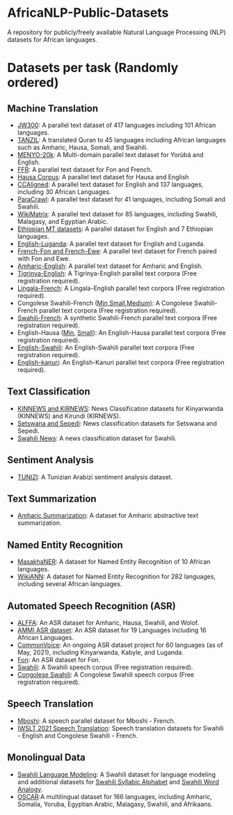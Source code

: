 # AfricaNLP-Public-Datasets 

A repository for publicly/freely available Natural Language Processing (NLP) datasets for African languages.

# Datasets per task (Randomly ordered)
## Machine Translation
- [JW300](https://opus.nlpl.eu/JW300.php): A parallel text dataset of 417 languages including 101 African languages.
- [TANZIL](https://tanzil.net/trans/): A translated Quran to 45 languages including African languages such as Amharic, Hausa, Somali, and Swahili.
- [MENYO-20k](https://github.com/dadelani/menyo-20k_MT): A Multi-domain parallel text dataset for Yorùbá and English.
- [FFR](https://github.com/bonaventuredossou/ffr-v1): A parallel text dataset for Fon and French.
- [Hausa Corpus](https://github.com/ijdutse/hausa-corpus): A parallel text dataset for Hausa and English
- [CCAligned](http://www.statmt.org/cc-aligned/): A parallel text dataset for English and 137 languages, including 30 African Languages.
- [ParaCrawl](https://paracrawl.eu/): A parallel text dataset for 41 languages, including Somali and Swahili.
- [WikiMatrix](https://ai.facebook.com/blog/wikimatrix/): A parallel text dataset for 85 languages, including Swahili, Malagasy, and Egyptian Arabic. 
- [Ethiopian MT datasets](https://github.com/AAUThematic4LT/Parallel-Corpora-for-Ethiopian-Languages): A parallel dataset for English and 7 Ethiopian languages.
- [English-Luganda](https://zenodo.org/record/4764039#.YLYHb9gzaUk): A parallel text dataset for English and Luganda.
- [French-Fon and French-Ewe](https://zindi.africa/competitions/ai4d-takwimu-lab-machine-translation-challenge/data): A parallel text dataset for French paired with Fon and Ewe.
- [Amharic-English](https://www.findke.ovgu.de/findke/en/Research/Data+Sets/Amharic_English+Parallel+Corpus-p-1144.html): A parallel text dataset for Amharic and English.
- [Tigrinya-English](https://gamayun.translatorswb.org/download/gamayun-mini-kit-5k-tigrinya-english/): A Tigrinya-English parallel text corpora (Free registration required).
- [Lingala-French](https://gamayun.translatorswb.org/download/gamayun-mini-kit-5k-lingala-french/): A Lingala-English parallel text corpora (Free registration required).
- Congolese Swahili-French ([Min](https://gamayun.translatorswb.org/download/gamayun-mini-kit-5k-swc-fra/),[Small](https://gamayun.translatorswb.org/download/gamayun-small-kit-10k-swc-fra/),[Medium](https://gamayun.translatorswb.org/download/gamayun-medium-kit-15k-chunk-1-2-swc-fra/)): A Congolese Swahili-French parallel text corpora (Free registration required).
- [Swahili-French](https://gamayun.translatorswb.org/download/monosw-fr/): A synthetic Swahili-French parallel text corpora (Free registration required).
- English-Hausa ([Min](https://gamayun.translatorswb.org/download/gamayun-5k-english-hausa/), [Small](https://gamayun.translatorswb.org/download/gamayun-small-kit-10k-hausa-english/)): An English-Hausa parallel text corpora (Free registration required).
- [English-Swahili](https://gamayun.translatorswb.org/download/gamayun-5k-english-swahili/):  An English-Swahili parallel text corpora (Free registration required).
- [English-kanuri](https://gamayun.translatorswb.org/download/gamayun-mini-kit-5k-kanuri-english/): An English-Kanuri parallel text corpora (Free registration required).
<!-- - TwiMT (@GhanaNLP):-->
<!-- - More datasets from AfricaNLP 1 and 2, Arxiv, Kaggle and Google -->

## Text Classification
- [KINNEWS and KIRNEWS](https://github.com/Andrews2017/KINNEWS-and-KIRNEWS-Corpus): News Classification datasets for Kinyarwanda (KINNEWS) and Kirundi (KIRNEWS).
- [Setswana and Sepedi](https://zenodo.org/record/3668495#.YLYJvdgzaUk): News classification datasets for Setswana and Sepedi.
- [Swahili News](https://zenodo.org/record/4300294#.YLYJ6tgzaUk): A news classification dataset for Swahili.
<!-- - [Chichewa News Classification](): not publicly available -->

## Sentiment Analysis
- [TUNIZI](https://zenodo.org/record/4275240#.YLYM99gzaUk): A Tunizian Arabizi sentiment analysis dataset.
## Text Summarization
- [Amharic Summarization](https://github.com/theamrzaki/text_summurization_abstractive_methods/tree/master/Amharic): A dataset for Amharic abstractive text summarization.

## Named Entity Recognition
- [MasakhaNER](https://github.com/masakhane-io/masakhane-ner): A dataset for Named Entity Recognition of 10 African languages.
- [WikiANN](https://metatext.io/datasets/wikiann): A dataset for Named Entity Recognition for 282 languages, including several African languages.
 
## Automated Speech Recognition (ASR)
- [ALFFA](https://github.com/besacier/ALFFA_PUBLIC): An ASR dataset for Amharic, Hausa, Swahili, and Wolof.
- [AMMI ASR dataset](https://github.com/besacier/AMMIcourse/tree/master/STUDENTS-RETURN): An ASR dataset for 19 Languages including 16 African Languages.
- [CommonVoice](https://commonvoice.mozilla.org/en/languages): An ongoing ASR dataset project for 60 languages (as of May, 2021), including Kinyarwanda, Kabyle, and Luganda.
- [Fon](https://paperswithcode.com/dataset/fongbe-speech-recognition): An ASR dataset for Fon.
- [Swahili](https://gamayun.translatorswb.org/download/swahili-audio-mini-kit/): A Swahili speech corpus (Free registration required).
- [Congolese Swahili](https://gamayun.translatorswb.org/download/congolese-swahili-audio-mini-kit/): A Congolese Swahili speech corpus (Free registration required).

## Speech Translation
- [Mboshi](https://github.com/besacier/mboshi-french-parallel-corpus): A speech parallel dataset for Mboshi - French. <!-- [paper](https://www.aclweb.org/anthology/L18-1531.pdf) -->
- [IWSLT 2021 Speech Translation](https://drive.google.com/file/d/1lhifoEY0Kzj6s11W_taKoVW_mAvzzZ04/view): Speech translation datasets for Swahili - English and Congolese Swahili - French.

## Monolingual Data
- [Swahili Language Modeling](https://zenodo.org/record/3553423#.YLYPPNgzaUk): A Swahili dataset for language modeling and additional datasets for [Swahili Syllabic Alphabet](https://zenodo.org/record/3544180#.YLYQoNgzaUk) and [Swahili Word Analogy](https://zenodo.org/record/3529878#.YLYQx9gzaUk).
- [OSCAR](https://oscar-corpus.com/):A multilingual dataset for 166 languages, including Amharic, Somalia, Yoruba, Egyptian Arabic, Malagasy, Swahili, and Afrikaans.

<!-- ## Question Answering -->
<!-- ## Dialogue Systems -->
<!-- ## Recommendation Systems -->
<!-- ## Part-of-Speech Tagging -->
